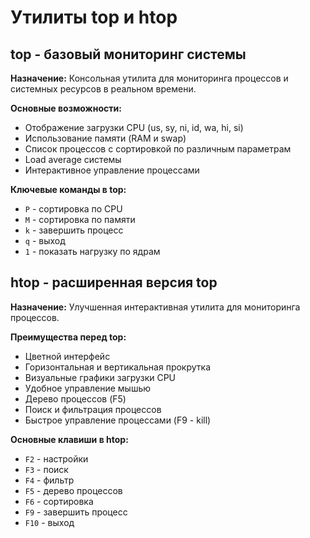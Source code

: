 # Утилиты top и htop

## top - базовый мониторинг системы

**Назначение:** Консольная утилита для мониторинга процессов и системных ресурсов в реальном времени.

**Основные возможности:**
- Отображение загрузки CPU (us, sy, ni, id, wa, hi, si)
- Использование памяти (RAM и swap)
- Список процессов с сортировкой по различным параметрам
- Load average системы
- Интерактивное управление процессами

**Ключевые команды в top:**
- `P` - сортировка по CPU
- `M` - сортировка по памяти  
- `k` - завершить процесс
- `q` - выход
- `1` - показать нагрузку по ядрам

## htop - расширенная версия top

**Назначение:** Улучшенная интерактивная утилита для мониторинга процессов.

**Преимущества перед top:**
- Цветной интерфейс
- Горизонтальная и вертикальная прокрутка
- Визуальные графики загрузки CPU
- Удобное управление мышью
- Дерево процессов (F5)
- Поиск и фильтрация процессов
- Быстрое управление процессами (F9 - kill)

**Основные клавиши в htop:**
- `F2` - настройки
- `F3` - поиск
- `F4` - фильтр
- `F5` - дерево процессов
- `F6` - сортировка
- `F9` - завершить процесс
- `F10` - выход
